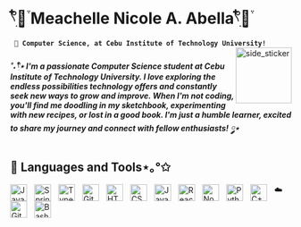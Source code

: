 # 𓍢ִ໋🌷͙֒ Meachelle Nicole A. Abella𓍢ִ໋🌷͙֒

**` 🌱 Computer Science, at Cebu Institute of Technology University!`** 
<img align="right" width=100px height=100px alt="side_sticker" src="https://i.giphy.com/media/v1.Y2lkPTc5MGI3NjExemVqZDlxcXkzY2x1cWlpNXJ6dDJhNWVuaGEyZ2ZhaGEzMHFrdDVmZyZlcD12MV9pbnRlcm5hbF9naWZfYnlfaWQmY3Q9cw/S9REhzFTQyNXVa11cU/giphy.gif" />

<h5>˚˖𓍢ִ໋⋆ I'm a passionate Computer Science student at Cebu Institute of Technology University. I love exploring the endless possibilities technology offers and constantly seek new ways to grow and improve. When I'm not coding, you'll find me doodling in my sketchbook, experimenting with new recipes, or lost in a good book. I'm just a humble learner, excited to share my journey and connect with fellow enthusiasts! ༘⋆</h5>

>


## 🦢 Languages and Tools⋆｡°✩

<img align="left" alt="Java" width="30px" style="padding-right:10px;" src="https://cdn.jsdelivr.net/gh/devicons/devicon/icons/java/java-original.svg"/>
<img align="left" alt="Spring" width="30px" style="padding-right:10px;" src="https://cdn.jsdelivr.net/gh/devicons/devicon/icons/spring/spring-original.svg" />
<img align="left" alt="TypeScript" width="30px" style="padding-right:10px;" src="https://cdn.jsdelivr.net/gh/devicons/devicon/icons/typescript/typescript-plain.svg" />
<img align="left" alt="Git" width="30px" style="padding-right:10px;" src="https://cdn.jsdelivr.net/gh/devicons/devicon/icons/git/git-original.svg" />
<img align="left" alt="HTML" width="30px" style="padding-right:10px;" src="https://cdn.jsdelivr.net/gh/devicons/devicon/icons/html5/html5-plain.svg" />
<img align="left" alt="CSS" width="30px" style="padding-right:10px;" src="https://cdn.jsdelivr.net/gh/devicons/devicon/icons/css3/css3-plain.svg" />
<img align="left" alt="JavaScript" width="30px" style="padding-right:10px;" src="https://cdn.jsdelivr.net/gh/devicons/devicon/icons/javascript/javascript-plain.svg" />
<img align="left" alt="React" width="30px" style="padding-right:10px;" src="https://cdn.jsdelivr.net/gh/devicons/devicon/icons/react/react-original.svg" />
<img align="left" alt="NodeJS" width="30px" style="padding-right:10px;" src="https://cdn.jsdelivr.net/gh/devicons/devicon/icons/nodejs/nodejs-original.svg" />
<img align="left" alt="Python" width="30px" style="padding-right:10px;" src="https://cdn.jsdelivr.net/gh/devicons/devicon/icons/python/python-plain.svg" />
<img align="left" alt="C++" width="30px" style="padding-right:10px;" src="https://cdn.jsdelivr.net/gh/devicons/devicon/icons/cplusplus/cplusplus-line.svg" />
<img align="left" alt="GitHub" width="30px" style="padding-right:10px;" src="https://cdn.jsdelivr.net/gh/devicons/devicon/icons/github/github-original.svg" />
<img align="left" alt="Bash" width="30px" style="padding-right:10px;" src="https://cdn.jsdelivr.net/gh/devicons/devicon/icons/bash/bash-original.svg" />

☁️